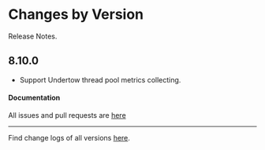 Changes by Version
==================
Release Notes.

8.10.0
------------------
* Support Undertow thread pool metrics collecting.


#### Documentation


All issues and pull requests are [here](https://github.com/apache/skywalking/milestone/120?closed=1)

------------------
Find change logs of all versions [here](changes).
